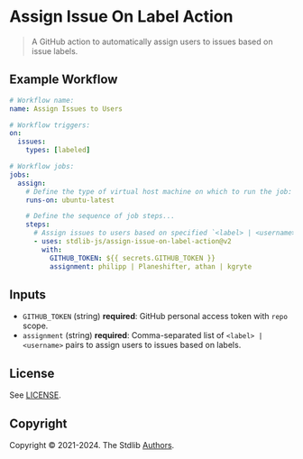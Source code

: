 <!--

@license Apache-2.0

Copyright (c) 2021 The Stdlib Authors.

Licensed under the Apache License, Version 2.0 (the "License");
you may not use this file except in compliance with the License.
You may obtain a copy of the License at

   http://www.apache.org/licenses/LICENSE-2.0

Unless required by applicable law or agreed to in writing, software
distributed under the License is distributed on an "AS IS" BASIS,
WITHOUT WARRANTIES OR CONDITIONS OF ANY KIND, either express or implied.
See the License for the specific language governing permissions and
limitations under the License.

-->

# Assign Issue On Label Action

> A GitHub action to automatically assign users to issues based on issue labels.

## Example Workflow

```yml
# Workflow name:
name: Assign Issues to Users

# Workflow triggers:
on:
  issues:
    types: [labeled]

# Workflow jobs:
jobs:
  assign:
    # Define the type of virtual host machine on which to run the job:
    runs-on: ubuntu-latest

    # Define the sequence of job steps...
    steps:
      # Assign issues to users based on specified `<label> | <username>` pairs:
      - uses: stdlib-js/assign-issue-on-label-action@v2
        with:
          GITHUB_TOKEN: ${{ secrets.GITHUB_TOKEN }}
          assignment: philipp | Planeshifter, athan | kgryte
```


## Inputs

 -   `GITHUB_TOKEN` (string) **required**: GitHub personal access token with `repo` scope.
 -   `assignment` (string) **required**: Comma-separated list of `<label> | <username>` pairs to assign users to issues based on labels.


## License

See [LICENSE][stdlib-license].


## Copyright

Copyright &copy; 2021-2024. The Stdlib [Authors][stdlib-authors].

<!-- Section for all links. Make sure to keep an empty line after the `section` element and another before the `/section` close. -->

<section class="links">

[stdlib]: https://github.com/stdlib-js/stdlib

[stdlib-authors]: https://github.com/stdlib-js/stdlib/graphs/contributors

[stdlib-license]: https://raw.githubusercontent.com/stdlib-js/assign-issue-on-label-action/master/LICENSE

</section>

<!-- /.links -->
